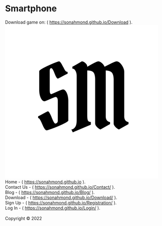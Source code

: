 # Smartphone
Download game on: ( <a href="https://sonahmond.github.io/Download/">https://sonahmond.github.io/Download</a> ).
<br>
<img src="https://github.com/Sonahmond/sonahmond.github.io/blob/main/logo.png">
<br>
Home - ( <a href="https://sonahmond.github.io">https://sonahmond.github.io</a> ).
<br>
Contact Us - ( <a href="https://sonahmond.github.io/Contact/">https://sonahmond.github.io/Contact/</a> ).
<br>
Blog - ( <a href="https://sonahmond.github.io/Blog/">https://sonahmond.github.io/Blog/</a> ).
<br>
Download - ( <a href="https://sonahmond.github.io/Download/">https://sonahmond.github.io/Download/</a> ).
<br>
Sign Up - ( <a href="https://sonahmond.github.io/Registration/">https://sonahmond.github.io/Registration/</a> ).
<br>
Log In - ( <a href="https://sonahmond.github.io/Login/">https://sonahmond.github.io/Login/</a> ).
<br><br>
Copyright © 2022

